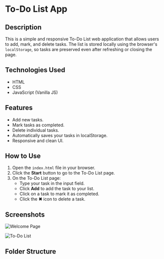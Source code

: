 # To-Do List App

## Description
This is a simple and responsive To-Do List web application that allows users to add, mark, and delete tasks. The list is stored locally using the browser's `localStorage`, so tasks are preserved even after refreshing or closing the page.

## Technologies Used
- HTML
- CSS
- JavaScript (Vanilla JS)

## Features
- Add new tasks.
- Mark tasks as completed.
- Delete individual tasks.
- Automatically saves your tasks in localStorage.
- Responsive and clean UI.

## How to Use
1. Open the `index.html` file in your browser.
2. Click the **Start** button to go to the To-Do List page.
3. On the To-Do List page:
   - Type your task in the input field.
   - Click **Add** to add the task to your list.
   - Click on a task to mark it as completed.
   - Click the **✖** icon to delete a task.

## Screenshots

![Welcome Page](screenshots/welcome.png)

![To-Do List](screenshots/todo.png)

## Folder Structure
